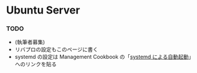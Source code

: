 # Ubuntu Server

### TODO

* \(執筆者募集\)
* リバプロの設定もこのページに書く
* systemd の設定は Management Cookbook の「[systemd による自動起動](../management-cookbook/systemd-niyoru.md)」へのリンクを貼る

